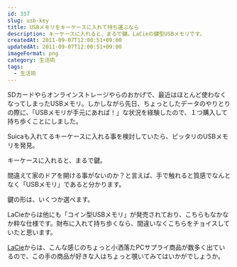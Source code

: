 ```yaml
---
id: 337
slug: usb-key
title: USBメモリをキーケースに入れて持ち運ぶなら
description: キーケースに入れると、まるで鍵。LaCieの鍵型USBメモリです。
createdAt: 2011-09-07T12:00:51+09:00
updatedAt: 2011-09-07T12:00:51+09:00
imageFormat: png
category: 生活術
tags:
  - 生活術
---
```


SDカードやらオンラインストレージやらのおかげで、最近はほとんど使わなくなってしまったUSBメモリ。しかしながら先日、ちょっとしたデータのやりとりの際に、「USBメモリが手元にあれば！」な状況を経験したので、１つ購入して持ち歩くことにしました。

Suicaも入れてるキーケースに入れる事を検討していたら、ピッタリのUSBメモリを発見。

<related-link id="21"></related-link>

キーケースに入れると、まるで鍵。

<photo-image article-id="337" img-file-name="20110907_keyusb_2.jpg" caption="キーケースに入れると、まるで鍵"></photo-image>

間違えて家のドアを開ける事がないのか？と言えば、手で触れると質感でなんとなく「USBメモリ」であると分かります。

鍵の形は、いくつか選べます。

<capture-image article-id="337" img-file-name="a1931ea2a6956370cc7c7ac78a3061af.jpg" caption="色々な鍵型USB"></capture-image>

LaCieからは他にも「コイン型USBメモリ」が発売されており、こちらもなかなか粋な仕様です。財布に入れて持ち歩くなら、間違いなくこちらをチョイスしていたと思います。

<a href="https://www.elecom.co.jp/lacie/?loc=jp" target="_blank">LaCie</a>からは、こんな感じのちょっと小洒落たPCサプライ商品が数多く出ているので、この手の商品が好きな人はちょっと覗いてみてはいかがでしょうか。
